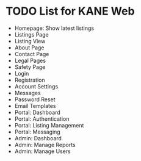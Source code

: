 # TODO List for KANE Web

- Homepage: Show latest listings
- Listings Page
- Listing View
- About Page
- Contact Page
- Legal Pages
- Safety Page
- Login
- Registration
- Account Settings
- Messages
- Password Reset
- Email Templates
- Portal: Dashboard
- Portal: Authentication
- Portal: Listing Management
- Portal: Messaging
- Admin: Dashboard
- Admin: Manage Reports
- Admin: Manage Users